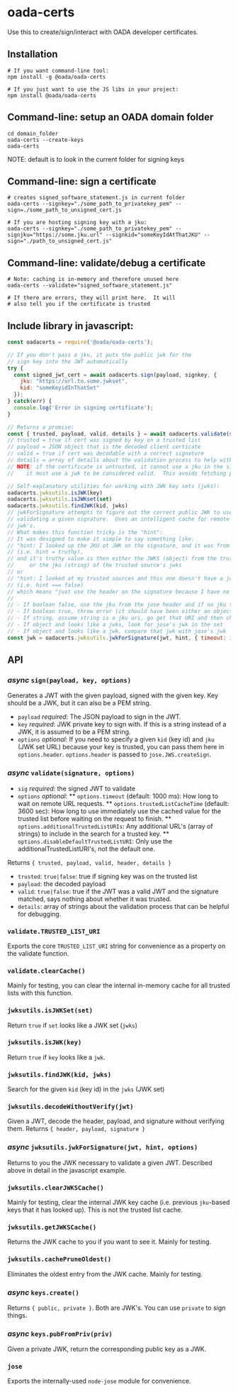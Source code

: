 # oada-certs #

Use this to create/sign/interact with OADA developer certificates.

## Installation ##
```shell
# If you want command-line tool:
npm install -g @oada/oada-certs

# If you just want to use the JS libs in your project:
npm install @oada/oada-certs
```

## Command-line: setup an OADA domain folder ##
```shell
cd domain_folder
oada-certs --create-keys
oada-certs
```
NOTE: default is to look in the current folder for signing keys

## Command-line: sign a certificate ##
```shell
# creates signed_software_statement.js in current folder
oada-certs --signkey="./some_path_to_privatekey_pem" --sign=./some_path_to_unsigned_cert.js

# If you are hosting signing key with a jku:
oada-certs --signkey="./some_path_to_privatekey_pem" --signjku="https://some.jku.url" --signkid="someKeyIdAtThatJKU" --sign="./path_to_unsigned_cert.js"
```

## Command-line: validate/debug a certificate
```shell
# Note: caching is in-memory and therefore unused here
oada-certs --validate="signed_software_statement.js"

# If there are errors, they will print here.  It will
# also tell you if the certificate is trusted
```

## Include library in javascript: ##
```javascript
const oadacerts = require('@oada/oada-certs');

// If you don't pass a jku, it puts the public jwk for the
// sign key into the JWT automatically
try {
  const signed_jwt_cert = await oadacerts.sign(payload, signkey, { 
    jku: "https://url.to.some.jwkset", 
    kid: "someKeyidInThatSet"
  });
} catch(err) {
  console.log('Error in signing certificate');
}

// Returns a promise:
const { trusted, payload, valid, details } = await oadacerts.validate(signed_jwt_cert);
// trusted = true if cert was signed by key on a trusted list
// payload = JSON object that is the decoded client certicate
// valid = true if cert was decodable with a correct signature
// details = array of details about the validation process to help with debugging a cert
// NOTE: if the certificate is untrusted, it cannot use a jku in the signature, 
//    it must use a jwk to be considered valid.  This avoids fetching potentially malicious URL's.

// Self-explanatory utilities for working with JWK key sets (jwks):
oadacerts.jwksutils.isJWK(key)
oadacerts.jwksutils.isJWKset(set)
oadacerts.jwksutils.findJWK(kid, jwks)
// jwkForSignature attempts to figure out the correct public JWK to use in
// validating a given signature.  Uses an intelligent cache for remote-hosted
// jwk's.  
// What makes this function tricky is the "hint":
// It was designed to make it simple to say something like:
// "hint: I looked up the JKU ot JWK on the signature, and it was from a trusted source." 
// (i.e. hint = truthy), 
// and it's truthy value is then either the JWKS (object) from the trusted source, 
//     or the jku (string) of the trusted source's jwks
// or 
// "hint: I looked at my trusted sources and this one doesn't have a jwk or jku that matches." 
// (i.e. hint === false)
// which means "just use the header on the signature because I have no outside reference that verifies it"
//
// - If boolean false, use the jku from the jose header and if no jku then use jose's jwk
// - If boolean true, throw error (it should have been either an object or a string)
// - If string, assume string is a jku uri, go get that URI and then check jose's jwk against it
// - If object and looks like a jwks, look for jose's jwk in the set
// - If object and looks like a jwk, compare that jwk with jose's jwk
const jwk = oadacerts.jwksutils.jwkForSignature(jwt, hint, { timeout: 1000 })
```

## API

### _async_ `sign(payload, key, options)`
Generates a JWT with the given payload, signed with the given key.  Key should be a JWK, but it can also be a PEM string.
* `payload` _required_: The JSON payload to sign in the JWT.
* `key` _required_: JWK private key to sign with.  If this is a string instead of a JWK, it is assumed to be a PEM string.
* `options` _optional_: If you need to specify a given `kid` (key id) and `jku` (JWK set URL) because your key is
trusted, you can pass them here in `options.header`.  `options.header` is passed to `jose.JWS.createSign`.

### _async_ `validate(signature, options)`
* `sig` _required_: the signed JWT to validate
* `options` _optional_: 
** `options.timeout` (default: 1000 ms): How long to wait on remote URL requests.
** `options.trustedListCacheTime` (default: 3600 sec): How long to use immediately use the cached value for the trusted list before
                                                       waiting on the request to finish.
** `options.additionalTrustedListURIs`: Any additional URL's (array of strings) to include in the search for a trusted key.
** `options.disableDefaultTrustedListURI`: Only use the additionalTrustedListURI's, not the default one.

Returns `{ trusted, payload, valid, header, details }`
* `trusted`: `true|false`: true if signing key was on the trusted list
* `payload`: the decoded payload
* `valid`: `true|false`: true if the JWT was a valid JWT and the signature matched, says nothing about whether it was trusted.
* `details`: array of strings about the validation process that can be helpful for debugging.

### `validate.TRUSTED_LIST_URI`
Exports the core `TRUSTED_LIST_URI` string for convenience as a property on the validate function.

### `validate.clearCache()`
Mainly for testing, you can clear the internal in-memory cache for all trusted lists with this function.

### `jwksutils.isJWKSet(set)`
Return `true` if `set` looks like a JWK set (`jwks`)

### `jwksutils.isJWK(key)`
Return `true` if `key` looks like a `jwk`.

### `jwksutils.findJWK(kid, jwks)`
Search for the given `kid` (key id) in the `jwks` (JWK set)

### `jwksutils.decodeWithoutVerify(jwt)`
Given a JWT, decode the header, payload, and signature without verifying them.
Returns `{ header, payload, signature }`

### _async_ `jwksutils.jwkForSignature(jwt, hint, options)`
Returns to you the JWK necessary to validate a given JWT.  Described above in detail in the javascript example.

### `jwksutils.clearJWKSCache()`
Mainly for testing, clear the internal JWK key cache (i.e. previous `jku`-based keys that it has looked up).  This is not the trusted list cache.

### `jwksutils.getJWKSCache()`
Returns the JWK cache to you if you want to see it.  Mainly for testing.

### `jwksutils.cachePruneOldest()`
 Eliminates the oldest entry from the JWK cache.  Mainly for testing.
 
### _async_ `keys.create()`
Returns `{ public, private }`.  Both are JWK's.  You can use `private` to sign things.
 
### _async_ `keys.pubFromPriv(priv)`
Given a private JWK, return the corresponding public key as a JWK.
 
### `jose`
Exports the internally-used `node-jose` module for convenience.
